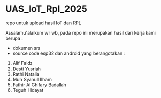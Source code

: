 # UAS_IoT_Rpl_2025
repo untuk upload hasil IoT dan RPL

Assalamu'alaikum wr wb, pada repo ini merupakan hasil dari kerja kami berupa :
- dokumen srs
- source code esp32 dan android
yang berangotakan :
1. Alif Faidz
2. Desti Yusriah
3. Rathi Natalia
4. Muh Syanull Ilham
5. Fathir Al Ghifary Badallah
6. Teguh Hidayat
   
